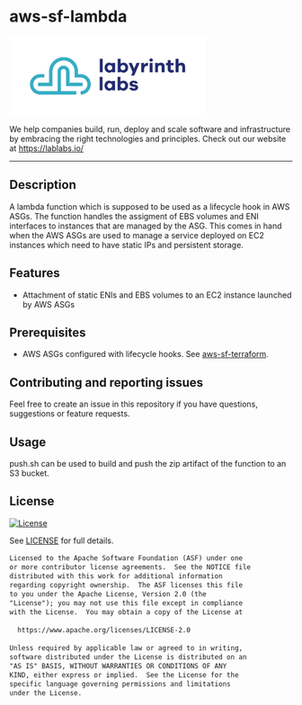 # aws-sf-lambda

[<img src="ll-logo.png">](https://lablabs.io/)

We help companies build, run, deploy and scale software and infrastructure by embracing the right technologies and principles. Check out our website at https://lablabs.io/

---

## Description

A lambda function which is supposed to be used as a lifecycle hook in AWS ASGs. The function handles the assigment of EBS volumes and ENI interfaces to instances that are managed by the ASG. This comes in hand when the AWS ASGs are used to manage a service deployed on EC2 instances which need to have static IPs and persistent storage.

## Features

- Attachment of static ENIs and EBS volumes to an EC2 instance launched by AWS ASGs

## Prerequisites

- AWS ASGs configured with lifecycle hooks. See [aws-sf-terraform](https://github.com/adys/aws-sf-terraform).

## Contributing and reporting issues

Feel free to create an issue in this repository if you have questions, suggestions or feature requests.

## Usage

push.sh can be used to build and push the zip artifact of the function to an S3 bucket.

## License

[![License](https://img.shields.io/badge/License-Apache%202.0-blue.svg)](https://opensource.org/licenses/Apache-2.0)

See [LICENSE](LICENSE) for full details.

    Licensed to the Apache Software Foundation (ASF) under one
    or more contributor license agreements.  See the NOTICE file
    distributed with this work for additional information
    regarding copyright ownership.  The ASF licenses this file
    to you under the Apache License, Version 2.0 (the
    "License"); you may not use this file except in compliance
    with the License.  You may obtain a copy of the License at

      https://www.apache.org/licenses/LICENSE-2.0

    Unless required by applicable law or agreed to in writing,
    software distributed under the License is distributed on an
    "AS IS" BASIS, WITHOUT WARRANTIES OR CONDITIONS OF ANY
    KIND, either express or implied.  See the License for the
    specific language governing permissions and limitations
    under the License.
